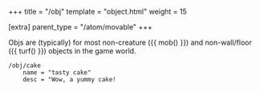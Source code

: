 +++
title = "/obj"
template = "object.html"
weight = 15

[extra]
parent_type = "/atom/movable"
+++

Objs are (typically) for most non-creature ({{ mob() }}) and non-wall/floor ({{ turf() }}) objects in the game world.

```dm
/obj/cake
    name = "tasty cake"
    desc = "Wow, a yummy cake!
```